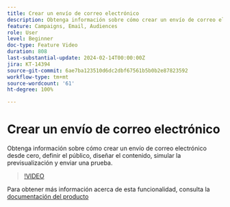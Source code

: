 ```yaml
---
title: Crear un envío de correo electrónico
description: Obtenga información sobre cómo crear un envío de correo electrónico desde cero, definir el público, diseñar el contenido, simular la previsualización y enviar una prueba.
feature: Campaigns, Email, Audiences
role: User
level: Beginner
doc-type: Feature Video
duration: 808
last-substantial-update: 2024-02-14T00:00:00Z
jira: KT-14394
source-git-commit: 6ae7ba123510d6dc2dbf67561b5b0b2e87823592
workflow-type: tm+mt
source-wordcount: '61'
ht-degree: 100%

---
```



# Crear un envío de correo electrónico

Obtenga información sobre cómo crear un envío de correo electrónico desde cero, definir el público, diseñar el contenido, simular la previsualización y enviar una prueba.

>[!VIDEO](https://video.tv.adobe.com/v/3425866/?learn=on)

Para obtener más información acerca de esta funcionalidad, consulta la [documentación del producto](https://experienceleague.adobe.com/docs/campaign-web/v8/msg/gs-deliveries.html?lang=es)
